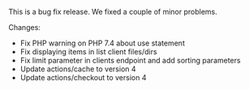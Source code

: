 
This is a bug fix release. We fixed a couple of minor problems.

Changes:
 - Fix PHP warning on PHP 7.4 about use statement
 - Fix displaying items in list client files/dirs
 - Fix limit parameter in clients endpoint and add sorting parameters
 - Update actions/cache to version 4
 - Update actions/checkout to version 4

